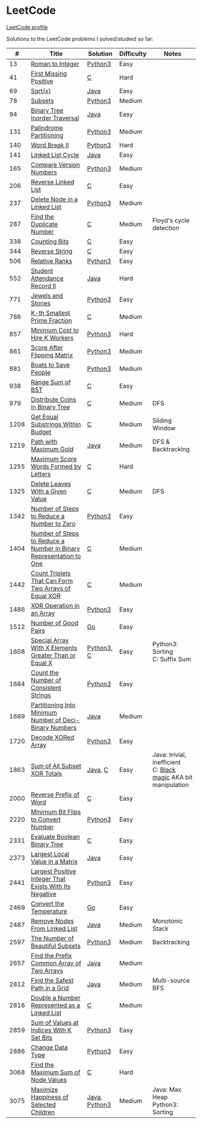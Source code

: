 LeetCode
========

[LeetCode profile](https://leetcode.com/u/roeishc/)

Solutions to the LeetCode problems I solved/studied so far:

| # | Title | Solution | Difficulty | Notes
|---| ----- | -------- | ---------- | -----
|13|[Roman to Integer](https://leetcode.com/problems/roman-to-integer/)|[Python3](./solutions/python3/RomanToInteger.py)|Easy||
|41|[First Missing Positive](https://leetcode.com/problems/first-missing-positive/)|[C](./solutions/c/FirstMissingPositive.c)|Hard||
|69|[Sqrt(x)](https://leetcode.com/problems/sqrtx)|[Java](./solutions/java/Sqrt.java)|Easy||
|78|[Subsets](https://leetcode.com/problems/subsets/)|[Python3](./solutions/python3/Subsets.py)|Medium||
|94|[Binary Tree Inorder Traversal](https://leetcode.com/problems/binary-tree-inorder-traversal/)|[Java](./solutions/java/BinaryTreeInorderTraversal.java)|Easy||
|131|[Palindrome Partitioning](https://leetcode.com/problems/palindrome-partitioning/)|[Python3](./solutions/python3/PalindromePartitioning.py)|Medium||
|140|[Word Break II](https://leetcode.com/problems/word-break-ii/)|[Python3](./solutions/python3/WordBreakII.py)|Hard||
|141|[Linked List Cycle](https://leetcode.com/problems/linked-list-cycle/)|[Java](./solutions/java/LinkedListCycle.java)|Easy||
|165|[Compare Version Numbers](https://leetcode.com/problems/compare-version-numbers/)|[Python3](./solutions/python3/CompareVersionNumbers.py)|Medium||
|206|[Reverse Linked List](https://leetcode.com/problems/reverse-linked-list/)|[C](./solutions/c/ReverseLinkedList.c)|Easy||
|237|[Delete Node in a Linked List](https://leetcode.com/problems/delete-node-in-a-linked-list/)|[Python3](./solutions/python3/DeleteNodeInALinkedList.py)|Medium||
|287|[Find the Duplicate Number](https://leetcode.com/problems/find-the-duplicate-number/)|[C](./solutions/c/FindTheDuplicateNumber.c)|Medium|Floyd's cycle detection|
|338|[Counting Bits](https://leetcode.com/problems/counting-bits/)|[C](./solutions/c/CountingBits.c)|Easy||
|344|[Reverse String](https://leetcode.com/problems/reverse-string/)|[C](./solutions/c/ReverseString.c)|Easy||
|506|[Relative Ranks](https://leetcode.com/problems/relative-ranks/)|[Python3](./solutions/python3/RelativeRanks.py)|Easy||
|552|[Student Attendance Record II](https://leetcode.com/problems/student-attendance-record-ii/)|[Java](./solutions/java/StudentAttendanceRecordII.java)|Hard||
|771|[Jewels and Stones](https://leetcode.com/problems/jewels-and-stones/)|[Python3](./solutions/python3/JewelsAndStones.py)|Easy||
|786|[K-th Smallest Prime Fraction](https://leetcode.com/problems/k-th-smallest-prime-fraction/)|[C](./solutions/c/KthSmallestPrimeFraction.c)|Medium||
|857|[Minimum Cost to Hire K Workers](https://leetcode.com/problems/minimum-cost-to-hire-k-workers/)|[Python3](./solutions/python3/MinimumCostToHireKWorkers.py)|Hard||
|861|[Score After Flipping Matrix](https://leetcode.com/problems/score-after-flipping-matrix/)|[Python3](./solutions/python3/ScoreAfterFlippingMatrix.py)|Medium||
|881|[Boats to Save People](https://leetcode.com/problems/boats-to-save-people/)|[Python3](./solutions/python3/BoatsToSavePeople.py)|Medium||
|938|[Range Sum of BST](https://leetcode.com/problems/range-sum-of-bst/)|[C](./solutions/c/RangeSumOfBST.c)|Easy||
|979|[Distribute Coins in Binary Tree](https://leetcode.com/problems/distribute-coins-in-binary-tree/)|[C](./solutions/c/DistributeCoinsInBinaryTree.c)|Medium|DFS|
|1208|[Get Equal Substrings Within Budget](https://leetcode.com/problems/get-equal-substrings-within-budget/)|[C](./solutions/c/GetEqualSubstringsWithinBudget.c)|Medium|Sliding Window|
|1219|[Path with Maximum Gold](https://leetcode.com/problems/path-with-maximum-gold/)|[Java](./solutions/java/PathWithMaximumGold.java)|Medium|DFS & Backtracking|
|1255|[Maximum Score Words Formed by Letters](https://leetcode.com/problems/maximum-score-words-formed-by-letters/)|[C](./solutions/c/MaximumScoreWordsFormedByLetters.c)|Hard||
|1325|[Delete Leaves With a Given Value](https://leetcode.com/problems/delete-leaves-with-a-given-value/)|[C](./solutions/c/DeleteLeavesWithAGivenValue.c)|Medium|DFS|
|1342|[Number of Steps to Reduce a Number to Zero](https://leetcode.com/problems/number-of-steps-to-reduce-a-number-to-zero/)|[Python3](./solutions/python3/NumberOfStepsToReduceANumberToZero.py)|Easy||
|1404|[Number of Steps to Reduce a Number in Binary Representation to One](https://leetcode.com/problems/number-of-steps-to-reduce-a-number-in-binary-representation-to-one/)|[C](./solutions/c/NumberOfStepsToReduceANumberInBinaryRepresentationToOne.c)|Medium||
|1442|[Count Triplets That Can Form Two Arrays of Equal XOR](https://leetcode.com/problems/count-triplets-that-can-form-two-arrays-of-equal-xor/)|[C](./solutions/c/CountTripletsThatCanFormTwoArraysOfEqualXOR.c)|Medium||
|1486|[XOR Operation in an Array](https://leetcode.com/problems/xor-operation-in-an-array/)|[Python3](./solutions/python3/XOROperationInAnArray.py)|Easy||
|1512|[Number of Good Pairs](https://leetcode.com/problems/number-of-good-pairs/)|[Go](./solutions/go/NumberOfGoodPairs.go)|Easy||
|1608|[Special Array With X Elements Greater Than or Equal X](https://leetcode.com/problems/special-array-with-x-elements-greater-than-or-equal-x/)|[Python3](./solutions/python3/SpecialArrayWithXElementsGreaterThanOrEqualX.py), [C](./solutions/c/SpecialArrayWithXElementsGreaterThanOrEqualX.c)|Easy|Python3: Sorting<br>C: Suffix Sum|
|1684|[Count the Number of Consistent Strings](https://leetcode.com/problems/count-the-number-of-consistent-strings/)|[Python3](./solutions/python3/CountTheNumberOfConsistentStrings.py)|Easy||
|1689|[Partitioning Into Minimum Number of Deci-Binary Numbers](https://leetcode.com/problems/partitioning-into-minimum-number-of-deci-binary-numbers/)|[Java](./solutions/java/PartitioningIntoMinimumNumberOfDeciBinaryNumbers.java)|Medium||
|1720|[Decode XORed Array](https://leetcode.com/problems/decode-xored-array/)|[Python3](./solutions/python3/DecodeXORedArray.py)|Easy||
|1863|[Sum of All Subset XOR Totals](https://leetcode.com/problems/sum-of-all-subset-xor-totals/)|[Java](./solutions/java/SumOfAllSubsetXORTotals.java), [C](./solutions/c/SumOfAllSubsetXORTotals.c)|Easy|Java: trivial, inefficient<br>C: [Black magic](https://leetcode.com/problems/sum-of-all-subset-xor-totals/editorial/#approach-3-bit-manipulation) AKA bit manipulation|
|2000|[Reverse Prefix of Word](https://leetcode.com/problems/reverse-prefix-of-word/)|[C](./solutions/c/ReversePrefixOfWord.c)|Easy||
|2220|[Minimum Bit Flips to Convert Number](https://leetcode.com/problems/minimum-bit-flips-to-convert-number/)|[Python3](./solutions/python3/MinimumBitFlipsToConvertNumber.py)|Easy||
|2331|[Evaluate Boolean Binary Tree](https://leetcode.com/problems/evaluate-boolean-binary-tree/)|[C](./solutions/c/EvaluateBooleanBinaryTree.c)|Easy||
|2373|[Largest Local Value in a Matrix](https://leetcode.com/problems/largest-local-values-in-a-matrix/)|[Java](./solutions/java/LargestLocalValuesInAMatrix.java)|Easy||
|2441|[Largest Positive Integer That Exists With Its Negative](https://leetcode.com/problems/largest-positive-integer-that-exists-with-its-negative/)|[Python3](./solutions/python3/LargestPositiveIntegerThatExistsWithItsNegative.py)|Easy||
|2469|[Convert the Temperature](https://leetcode.com/problems/convert-the-temperature/)|[Go](./solutions/go/ConvertTheTemperature.go)|Easy||
|2487|[Remove Nodes From Linked List](https://leetcode.com/problems/remove-nodes-from-linked-list/)|[Java](./solutions/java/RemoveNodesFromLinkedList.java)|Medium|Monotonic Stack|
|2597|[The Number of Beautiful Subsets](https://leetcode.com/problems/the-number-of-beautiful-subsets/)|[Python3](./solutions/python3/TheNumberOfBeautifulSubsets.py)|Medium|Backtracking|
|2657|[Find the Prefix Common Array of Two Arrays](https://leetcode.com/problems/find-the-prefix-common-array-of-two-arrays/)|[Java](./solutions/java/FindThePrefixCommonArrayOfTwoArrays.java)|Medium||
|2812|[Find the Safest Path in a Grid](https://leetcode.com/problems/find-the-safest-path-in-a-grid/)|[Java](./solutions/java/FindTheSafestPathInAGrid.java)|Medium|Multi-source BFS|
|2816|[Double a Number Represented as a Linked List](https://leetcode.com/problems/double-a-number-represented-as-a-linked-list/)|[C](./solutions/c/DoubleANumberRepresentedAsALinkedList.c)|Medium||
|2859|[Sum of Values at Indices With K Set Bits](https://leetcode.com/problems/sum-of-values-at-indices-with-k-set-bits/)|[Python3](./solutions/python3/SumOfValuesAtIndicesWithKSetBits.py)|Easy||
|2886|[Change Data Type](https://leetcode.com/problems/change-data-type/)|[Python3](./solutions/python3/ChangeDataType.py)|Easy||
|3068|[Find the Maximum Sum of Node Values](https://leetcode.com/problems/find-the-maximum-sum-of-node-values/)|[C](./solutions/c/FindTheMaximumSumOfNodeValues.c)|Hard||
|3075|[Maximize Happiness of Selected Children](https://leetcode.com/problems/maximize-happiness-of-selected-children/)|[Java](./solutions/java/MaximizeHappinessOfSelectedChildren.java), [Python3](./solutions/python3/MaximizeHappinessOfSelectedChildren.py)|Medium|Java: Max Heap<br>Python3: Sorting|
